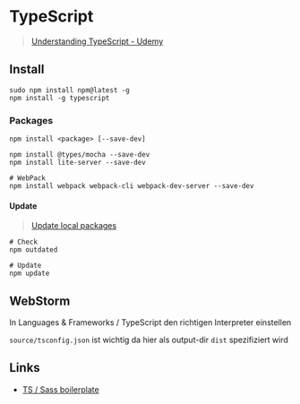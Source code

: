 # TypeScript
> [Understanding TypeScript - Udemy](https://www.udemy.com/understanding-typescript/learn/v4/overview)

## Install
    
    sudo npm install npm@latest -g
    npm install -g typescript
    
### Packages

    npm install <package> [--save-dev]
         
    npm install @types/mocha --save-dev
    npm install lite-server --save-dev
    
    # WebPack
    npm install webpack webpack-cli webpack-dev-server --save-dev
    
#### Update
> [Update local packages](https://docs.npmjs.com/getting-started/updating-local-packages)

    # Check
    npm outdated
    
    # Update
    npm update    
     
## WebStorm

In Languages & Frameworks / TypeScript den richtigen Interpreter einstellen

`source/tsconfig.json` ist wichtig da hier als output-dir `dist` spezifiziert wird


## Links
   - [TS / Sass boilerplate](https://github.com/JaminMa/webpack-typescript-sass-app-boilerplate)
   
 
 
     